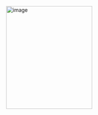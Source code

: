 
<img width="233" height="279" alt="image" src="https://github.com/user-attachments/assets/cfee4a1b-0ffa-41cf-933a-b1c1fabd2d17" />
